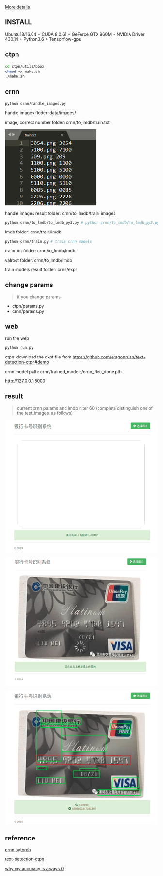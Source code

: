 [More details](https://www.cnblogs.com/bay1/p/10994600.html)

## INSTALL

Ubuntu18/16.04 + CUDA 8.0.61 + GeForce GTX 960M + NVIDIA Driver 430.14 + Python3.6 + Tensorflow-gpu

## ctpn

```bash
cd ctpn/utils/bbox
chmod +x make.sh
./make.sh
```

## crnn

```bash
python crnn/handle_images.py
```
handle images floder: data/images/

image, correct number folder: crnn/to_lmdb/train.txt

![traintxt](static/img/traintxt.png)

handle images result folder: crnn/to_lmdb/train_images

```bash
python crnn/to_lmdb/to_lmdb_py3.py # python crnn/to_lmdb/to_lmdb_py2.py 
```

lmdb folder: crnn/train/lmdb

```bash
python crnn/train.py # train crnn models

```
trainroot folder: crnn/to_lmdb/lmdb

valroot folder: crnn/to_lmdb/lmdb

train models result folder: crnn/expr

## change params

>if you change params

- ctpn/params.py
- crnn/params.py

## web

run the web

```python
python run.py
```

ctpn: download the ckpt file from https://github.com/eragonruan/text-detection-ctpn#demo

crnn model path: crnn/trained_models/crnn_Rec_done.pth

http://127.0.0.1:5000

## result

>current crnn params and lmdb niter 60
(complete distinguish one of the test_images, as follows)

![index](static/img/index.png)

![uploading](static/img/uploading.png)

![result](static/img/result.png)

## reference

[crnn.pytorch](https://github.com/meijieru/crnn.pytorch)

[text-detection-ctpn](https://github.com/eragonruan/text-detection-ctpn)

[why my accuracy is always 0](https://github.com/meijieru/crnn.pytorch/issues/92)
